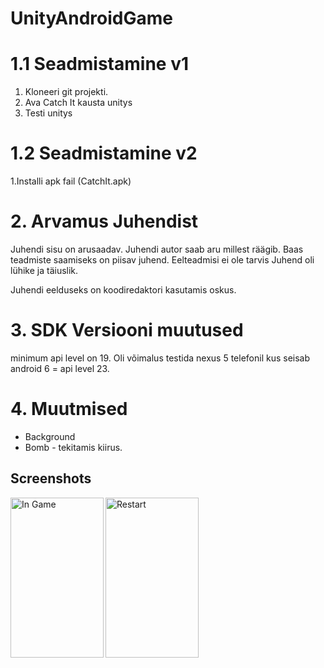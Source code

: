 # UnityAndroidGame

# 1.1 Seadmistamine v1

1. Kloneeri git projekti.
2. Ava Catch It kausta unitys
3. Testi unitys

# 1.2 Seadmistamine v2

1.Installi apk fail (CatchIt.apk)

# 2. Arvamus Juhendist

Juhendi sisu on arusaadav. Juhendi autor saab aru millest räägib. Baas teadmiste saamiseks on piisav juhend. Eelteadmisi ei ole tarvis
Juhend oli lühike ja täiuslik.

Juhendi eelduseks on koodiredaktori kasutamis oskus.

# 3. SDK Versiooni muutused

minimum api level on 19. Oli võimalus testida nexus 5 telefonil kus seisab android 6 = api level 23.

# 4. Muutmised

- Background
- Bomb - tekitamis kiirus.

## Screenshots

<img align=left src="Screenshots/sh1.png" width="149" height="256" title="In Game">
<img align=left src="Screenshots/sh2.png" width="149" height="256" title="Restart">
